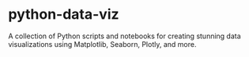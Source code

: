 # python-data-viz
A collection of Python scripts and notebooks for creating stunning data visualizations using Matplotlib, Seaborn, Plotly, and more.
